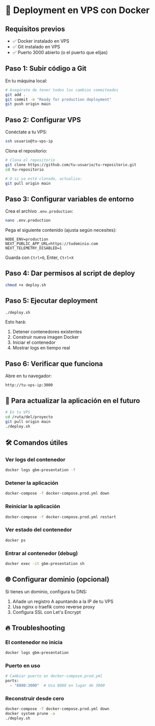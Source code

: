 # 🚀 Deployment en VPS con Docker

## Requisitos previos
- ✅ Docker instalado en VPS
- ✅ Git instalado en VPS
- ✅ Puerto 3000 abierto (o el puerto que elijas)

## Paso 1: Subir código a Git

En tu máquina local:

```bash
# Asegúrate de tener todos los cambios commiteados
git add .
git commit -m "Ready for production deployment"
git push origin main
```

## Paso 2: Configurar VPS

Conéctate a tu VPS:

```bash
ssh usuario@tu-vps-ip
```

Clona el repositorio:

```bash
# Clona el repositorio
git clone https://github.com/tu-usuario/tu-repositorio.git
cd tu-repositorio

# O si ya está clonado, actualiza:
git pull origin main
```

## Paso 3: Configurar variables de entorno

Crea el archivo `.env.production`:

```bash
nano .env.production
```

Pega el siguiente contenido (ajusta según necesites):

```env
NODE_ENV=production
NEXT_PUBLIC_APP_URL=https://tudominio.com
NEXT_TELEMETRY_DISABLED=1
```

Guarda con `Ctrl+O`, Enter, `Ctrl+X`

## Paso 4: Dar permisos al script de deploy

```bash
chmod +x deploy.sh
```

## Paso 5: Ejecutar deployment

```bash
./deploy.sh
```

Esto hará:
1. Detener contenedores existentes
2. Construir nueva imagen Docker
3. Iniciar el contenedor
4. Mostrar logs en tiempo real

## Paso 6: Verificar que funciona

Abre en tu navegador:
```
http://tu-vps-ip:3000
```

## 🔄 Para actualizar la aplicación en el futuro

```bash
# En tu VPS
cd /ruta/del/proyecto
git pull origin main
./deploy.sh
```

## 🛠️ Comandos útiles

### Ver logs del contenedor
```bash
docker logs gbm-presentation -f
```

### Detener la aplicación
```bash
docker-compose -f docker-compose.prod.yml down
```

### Reiniciar la aplicación
```bash
docker-compose -f docker-compose.prod.yml restart
```

### Ver estado del contenedor
```bash
docker ps
```

### Entrar al contenedor (debug)
```bash
docker exec -it gbm-presentation sh
```

## 🌐 Configurar dominio (opcional)

Si tienes un dominio, configura tu DNS:

1. Añade un registro A apuntando a la IP de tu VPS
2. Usa nginx o traefik como reverse proxy
3. Configura SSL con Let's Encrypt

## 🔥 Troubleshooting

### El contenedor no inicia
```bash
docker logs gbm-presentation
```

### Puerto en uso
```bash
# Cambiar puerto en docker-compose.prod.yml
ports:
  - "8080:3000"  # Usa 8080 en lugar de 3000
```

### Reconstruir desde cero
```bash
docker-compose -f docker-compose.prod.yml down
docker system prune -a
./deploy.sh
```
